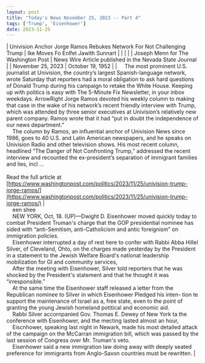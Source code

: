 ```yaml
---
layout: post
title: "Today's News November 25, 2023 -- Part 4"
tags: ['Trump', 'Eisenhower']
date: 2023-11-25
---
```


| Univision Anchor Jorge Ramos Rebukes Network For Not Challenging Trump | Ike Moves Fo Enlfet Jawith Sunnart |
|  |  |
| Joseph Menn for The Washington Post | News Wire Article published in the Nevada State Journal |
| November 25, 2023 | October 19, 1952 |
| &nbsp;&nbsp;&nbsp;&nbsp;The most prominent U.S. journalist at Univision, the country’s largest Spanish-language network, wrote Saturday that reporters had a moral obligation to ask hard questions of Donald Trump during his campaign to retake the White House. Keeping up with politics is easy with The 5-Minute Fix Newsletter, in your inbox weekdays. ArrowRight Jorge Ramos devoted his weekly column to making that case in the wake of his network’s recent friendly interview with Trump, which was attended by three senior executives at Univision’s relatively new parent company. Ramos wrote that it had “put in doubt the independence of our news department.”<br>&nbsp;&nbsp;&nbsp;&nbsp;The column by Ramos, an influential anchor of Univision News since 1986, goes to 40 U.S. and Latin American newspapers, and he speaks on Univision Radio and other television shows. His most recent column, headlined “The Danger of Not Confronting Trump,” addressed the recent interview and recounted the ex-president’s separation of immigrant families and lies, incl ...<br><br>Read the full article at<br>[https://www.washingtonpost.com/politics/2023/11/25/univision-trump-jorge-ramos/](https://www.washingtonpost.com/politics/2023/11/25/univision-trump-jorge-ramos/) | &nbsp;&nbsp;&nbsp;&nbsp; <br>&nbsp;&nbsp;&nbsp;&nbsp;een shee<br>&nbsp;&nbsp;&nbsp;&nbsp;NEW YORK, Oct, 18. (UP)—Dwight D. Eisenhower moved quickly today to combat President Truman's charge that the GOP presidential nominee has sided with “anti-Semitism, anti-Catholicism and antic foreignism” on immigration policies.<br>&nbsp;&nbsp;&nbsp;&nbsp;Eisenhower interrupted a day of rest here to confer with Rabbi Abba Hillel Silver, of Cleveland, Ohto, on the charges made yesterday by the President in a statement to the Jewish Welfare Board's nationat leadership mobilization for GI and community services,<br>&nbsp;&nbsp;&nbsp;&nbsp;After the meeting with Eisenhower, Silver told reporters that he was shocked by the President's statement and that he thought it was “irresponsible.”<br>&nbsp;&nbsp;&nbsp;&nbsp;At the same time the Eisenhower staff released a letter from the Republican nominee to Silver in which Eisenhower Pledged his inten- tion te support the maintenance of Israel as a, free state, even to the point of granting the young Jewish homeland potitical and economic aid.<br>&nbsp;&nbsp;&nbsp;&nbsp;Rabbi Silver accornpanied Gov. Thomas E. Dewey of New York ta the conference with Eisenhower, and the mecting lasted almost an hour,<br>&nbsp;&nbsp;&nbsp;&nbsp;Eiscnhower, speaking last night in Newark, made his most detailed attack of the campaign on the McCarran immigration bill, which was passed by the last session of Congress over Mr. Truman's veto.<br>&nbsp;&nbsp;&nbsp;&nbsp;Eisenhower said a new immigration law doing away with deeply seated preference for immigrants from Anglo-Saxon countries must be rewritten.  |